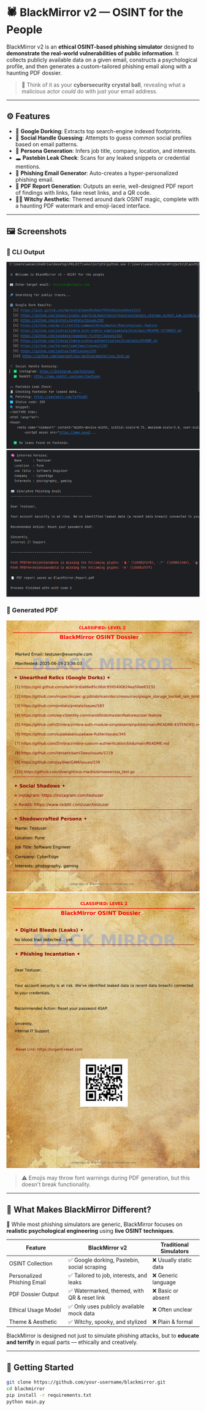# 🕷️ BlackMirror v2 — OSINT for the People

BlackMirror v2 is an **ethical OSINT-based phishing simulator** designed to **demonstrate the real-world vulnerabilities of public information**. It collects publicly available data on a given email, constructs a psychological profile, and then generates a custom-tailored phishing email along with a haunting PDF dossier.

> 🧠 Think of it as your **cybersecurity crystal ball**, revealing what a malicious actor *could* do with just your email address.

---

## ⚙️ Features

- 🔎 **Google Dorking**: Extracts top search-engine indexed footprints.
- 👤 **Social Handle Guessing**: Attempts to guess common social profiles based on email patterns.
- 🧠 **Persona Generation**: Infers job title, company, location, and interests.
- 🕳️ **Pastebin Leak Check**: Scans for any leaked snippets or credential mentions.
- 🎯 **Phishing Email Generator**: Auto-creates a hyper-personalized phishing email.
- 📄 **PDF Report Generation**: Outputs an eerie, well-designed PDF report of findings with links, fake reset links, and a QR code.
- 🧙‍♀️ **Witchy Aesthetic**: Themed around dark OSINT magic, complete with a haunting PDF watermark and emoji-laced interface.

---

## 🖼️ Screenshots

### 🧠 CLI Output

![CLI Output 1](cli_output_1.png)
![CLI Output 2](cli_output_2.png)

### 📄 Generated PDF

![PDF Page 1](pdf_page_1.png)
![PDF Page 2](pdf_page_2.png)

> ⚠️ Emojis may throw font warnings during PDF generation, but this doesn't break functionality.

---

## 🧪 What Makes BlackMirror Different?

🧤 While most phishing simulators are generic, BlackMirror focuses on **realistic psychological engineering** using **live OSINT techniques**.

| Feature                         | BlackMirror v2              | Traditional Simulators     |
|-------------------------------|-----------------------------|----------------------------|
| OSINT Collection              | ✅ Google dorking, Pastebin, social scraping | ❌ Usually static data |
| Personalized Phishing Email  | ✅ Tailored to job, interests, and leaks     | ❌ Generic language     |
| PDF Dossier Output           | ✅ Watermarked, themed, with QR & reset link | ❌ Basic or absent      |
| Ethical Usage Model          | ✅ Only uses publicly available mock data     | ❌ Often unclear         |
| Theme & Aesthetic            | ✅ Witchy, spooky, and stylized               | ❌ Plain & formal        |

BlackMirror is designed not just to simulate phishing attacks, but to **educate and terrify** in equal parts — ethically and creatively.

---

## 🚀 Getting Started

```bash
git clone https://github.com/your-username/blackmirror.git
cd blackmirror
pip install -r requirements.txt
python main.py
